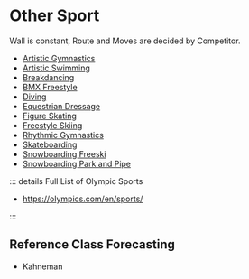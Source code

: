 # Other Sport

Wall is constant, Route and Moves are decided by Competitor.

- [Artistic Gymnastics]()
- [Artistic Swimming]()
- [Breakdancing]()
- [BMX Freestyle]()
- [Diving]()
- [Equestrian Dressage]()
- [Figure Skating]()
- [Freestyle Skiing]()
- [Rhythmic Gymnastics]()
- [Skateboarding]()
- [Snowboarding Freeski]()
- [Snowboarding Park and Pipe]()







::: details Full List of Olympic Sports

- https://olympics.com/en/sports/

:::


## Reference Class Forecasting

- Kahneman
